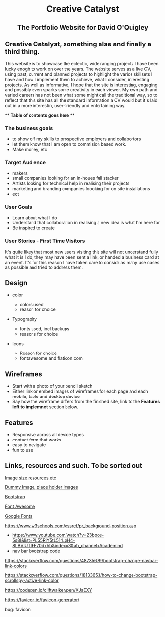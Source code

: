 <h1 align="center">Creative Catalyst</h1>
<h2 align="center">The Portfolio Website for David O'Quigley</h2>

## Creative Catalyst, something else and finally a third thing.

This website is to showcase the eclectic, wide ranging projects I have been lucky enogh to work on over the years. 
The website serves as a live CV, using past, current and planned projects to highlight the varios skillsets I have
and how I implement them to achieve, what I consider, interesting projects. As well as informative, I hope that 
the site is interesting, engaging and possibly even sparks some creativity in each viewer. My own path and varied careers
has not been what some might call the traditional way, so to reflect that this site has all the standard information
a CV would but it's laid out in a more interestin, user-friendly and entertaining way.


** **Table of contents goes here** **


### The business goals
+ to show off my skills to prospective employers and collabortors
+ let them know that I am open to commision based work.
+ Make money, etc

### Target Audience
+ makers
+ small companies looking for an in-houes full stacker
+ Artists looking for technical help in realising their projects
+ marketing and branding companies loooking for on site installations
+ ect

### User Goals
+ Learn about what I do
+ Understand that collaboration in realising a new idea is what I'm here for
+ Be inspired to create 


### User Stories - First Time Visitors
It's quite likey that most new users visiting this site will not understand fully what it is I do,
they may have been sent a link, or handed a business card at an event. It's for this reason I have taken
care to considr as many use cases as possible and tried to address them.

## Design

+ color 
  + colors used 
  + reason for choice 

+ Typography 
  + fonts used, incl backups
  + reasons for choice

+ Icons
  + Reason for choice
  + fontawesome and flaticon.com 


## Wireframes

+ Start with a photo of your pencil sketch
+ Either link or embed images of wireframes for each page and each mobile, table and desktop device
+ Say how the wireframe differs from the finished site, link to the **Features left to implemnet** section below.


## Features
+ Responsive across all device types
+ contact form that works
+ easy to navigate
+ fun to use

## Links, resources and such. To be sorted out
[Image size resources etc](https://www.seoptimer.com/blog/website-header-size/#:~:text=Recommended%20website%20header%20image%20pixel,1280px)

[Dummy Image, place holder images](https://dummyimage.com/)

[Bootstrap](https://getbootstrap.com/docs/4.3/getting-started/introduction/)

[Font Awesome](https://fontawesome.com/account/cdn)

[Google Fonts](https://fonts.google.com/?vfonly=true)

https://www.w3schools.com/cssref/pr_background-position.asp

+ https://www.youtube.com/watch?v=23bpce-5s8I&list=PL55RiY5tL51rLqH4-8LBVlUTIFF70dxhb&index=3&ab_channel=Academind
 + nav bar bootstrap code

https://stackoverflow.com/questions/48735679/bootstrap-change-navbar-link-colors

https://stackoverflow.com/questions/18133653/how-to-change-bootstrap-scrollspy-active-link-color

https://codepen.io/cliftwalker/pen/XJaEXY

https://favicon.io/favicon-generator/

bug: favicon